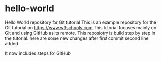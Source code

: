# hello-world
Hello World repository for Git tutorial
This is an example repository for the Git tutorial on https://www.w3schools.com
This tutorial focuses mainly on Git and using GitHub as its remote.
This reposiotry is build step by step in the tutorial.
here are some new changes after first commit
second line added

It now includes steps for GitHub
